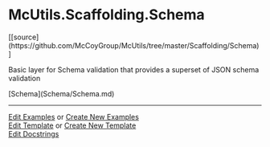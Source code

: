 # <a id="McUtils.Scaffolding.Schema">McUtils.Scaffolding.Schema</a> 
<div class="docs-source-link" markdown="1">
[[source](https://github.com/McCoyGroup/McUtils/tree/master/Scaffolding/Schema)]
</div>
    
Basic layer for Schema validation that provides a superset of JSON schema validation

<div class="container alert alert-secondary bg-light">
  <div class="row">
   <div class="col" markdown="1">
[Schema](Schema/Schema.md)   
</div>
</div>
</div>





___

[Edit Examples](https://github.com/McCoyGroup/McUtils/edit/master/ci/examples/McUtils/Scaffolding/Schema.md) or 
[Create New Examples](https://github.com/McCoyGroup/McUtils/new/master/?filename=ci/examples/McUtils/Scaffolding/Schema.md) <br/>
[Edit Template](https://github.com/McCoyGroup/McUtils/edit/master/ci/docs/McUtils/Scaffolding/Schema.md) or 
[Create New Template](https://github.com/McCoyGroup/McUtils/new/master/?filename=ci/docs/templates/McUtils/Scaffolding/Schema.md) <br/>
[Edit Docstrings](https://github.com/McCoyGroup/McUtils/edit/master/Scaffolding/Schema/__init__.py?message=Update%20Docs)